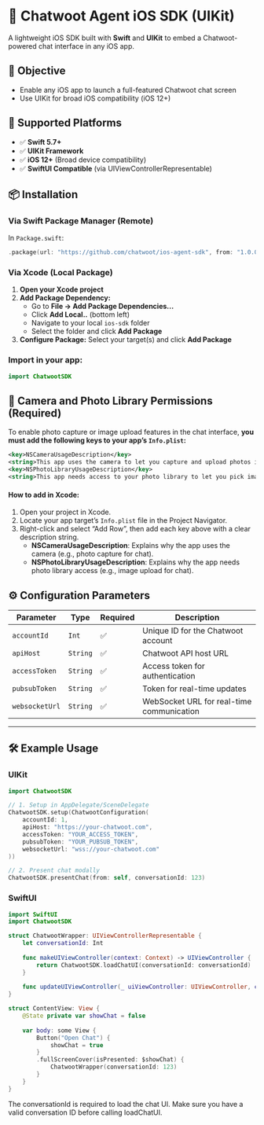 # 💬 Chatwoot Agent iOS SDK (UIKit)

A lightweight iOS SDK built with **Swift** and **UIKit** to embed a Chatwoot-powered chat interface in any iOS app.



## 🎯 Objective

- Enable any iOS app to launch a full-featured Chatwoot chat screen
- Use UIKit for broad iOS compatibility (iOS 12+)

## 🧱 Supported Platforms

- ✅ **Swift 5.7+**
- ✅ **UIKit Framework**
- ✅ **iOS 12+** (Broad device compatibility)
- ✅ **SwiftUI Compatible** (via UIViewControllerRepresentable)



## 📦 Installation

### **Via Swift Package Manager (Remote)**

In `Package.swift`:

```swift
.package(url: "https://github.com/chatwoot/ios-agent-sdk", from: "1.0.0")
```

### **Via Xcode (Local Package)**

1. **Open your Xcode project**
2. **Add Package Dependency:**
   - Go to **File → Add Package Dependencies...**
   - Click **Add Local..** (bottom left)
   - Navigate to your local `ios-sdk` folder
   - Select the folder and click **Add Package**
3. **Configure Package:** Select your target(s) and click **Add Package**

### **Import in your app:**

```swift
import ChatwootSDK
```



## 📸 Camera and Photo Library Permissions (Required)

To enable photo capture or image upload features in the chat interface, **you must add the following keys to your app’s `Info.plist`:**

```xml
<key>NSCameraUsageDescription</key>
<string>This app uses the camera to let you capture and upload photos in chat.</string>
<key>NSPhotoLibraryUsageDescription</key>
<string>This app needs access to your photo library to let you pick images for chat.</string>
```

#### How to add in Xcode:

1. Open your project in Xcode.
2. Locate your app target’s `Info.plist` file in the Project Navigator.
3. Right-click and select “Add Row”, then add each key above with a clear description string.
   - **NSCameraUsageDescription**: Explains why the app uses the camera (e.g., photo capture for chat).
   - **NSPhotoLibraryUsageDescription**: Explains why the app needs photo library access (e.g., image upload for chat).



## ⚙️ Configuration Parameters

| Parameter        | Type      | Required | Description                                 |
|--|-----------|----------|---------------------------------------------|
| `accountId`     | `Int`     | ✅        | Unique ID for the Chatwoot account          |
| `apiHost`       | `String`  | ✅        | Chatwoot API host URL                       |
| `accessToken`   | `String`  | ✅        | Access token for authentication             |
| `pubsubToken`   | `String`  | ✅        | Token for real-time updates                 |
| `websocketUrl`  | `String`  | ✅        | WebSocket URL for real-time communication   |

---

## 🛠️ Example Usage

### UIKit

```swift
import ChatwootSDK

// 1. Setup in AppDelegate/SceneDelegate
ChatwootSDK.setup(ChatwootConfiguration(
    accountId: 1,
    apiHost: "https://your-chatwoot.com",
    accessToken: "YOUR_ACCESS_TOKEN",
    pubsubToken: "YOUR_PUBSUB_TOKEN",
    websocketUrl: "wss://your-chatwoot.com"
))

// 2. Present chat modally
ChatwootSDK.presentChat(from: self, conversationId: 123)
```

### SwiftUI

```swift
import SwiftUI
import ChatwootSDK

struct ChatwootWrapper: UIViewControllerRepresentable {
    let conversationId: Int
    
    func makeUIViewController(context: Context) -> UIViewController {
        return ChatwootSDK.loadChatUI(conversationId: conversationId)
    }
    
    func updateUIViewController(_ uiViewController: UIViewController, context: Context) {}
}

struct ContentView: View {
    @State private var showChat = false
    
    var body: some View {
        Button("Open Chat") {
            showChat = true
        }
        .fullScreenCover(isPresented: $showChat) {
            ChatwootWrapper(conversationId: 123)
        }
    }
}
```

The conversationId is required to load the chat UI. Make sure you have a valid conversation ID before calling loadChatUI.